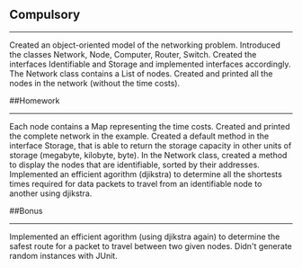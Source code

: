 ## Compulsory
***

Created an object-oriented model of the networking problem. 
Introduced the classes Network, Node, Computer, Router, Switch. 
Created the interfaces Identifiable and Storage and implemented interfaces accordingly.
The Network class contains a List of nodes.
Created and printed all the nodes in the network (without the time costs).

##Homework

***

Each node contains a Map representing the time costs. Created and printed the complete network in the example.
Created a default method in the interface Storage, that is able to return the storage capacity in other units of storage (megabyte, kilobyte, byte).
In the Network class, created a method to display the nodes that are identifiable, sorted by their addresses.
Implemented an efficient agorithm (djikstra) to determine all the shortests times required for data packets to travel from an identifiable node to another using djikstra.

##Bonus 

***
 
Implemented an efficient agorithm (using djikstra again) to determine the safest route for a packet to travel between two given nodes.
Didn't generate random instances with JUnit.